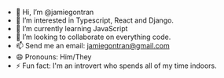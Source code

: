 - 👋 Hi, I’m @jamiegontran
- 👀 I’m interested in Typescript, React and Django.
- 🌱 I’m currently learning JavaScript
- 💞️ I’m looking to collaborate on everything code.
- 📫 Send me an email: jamiegontran@gmail.com
- 😄 Pronouns: Him/They
- ⚡ Fun fact: I'm an introvert who spends all of my time indoors.

<!---
jamiegontran/jamiegontran is a ✨ special ✨ repository because its `README.md` (this file) appears on your GitHub profile.
You can click the Preview link to take a look at your changes.
--->
